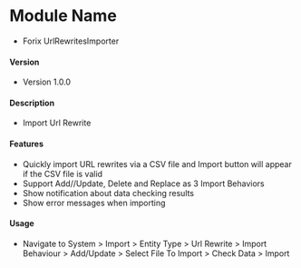 # Module Name
* Forix UrlRewritesImporter


#### Version
* Version 1.0.0 


#### Description
* Import Url Rewrite


#### Features
* Quickly import URL rewrites via a CSV file and Import button will appear if the CSV file is valid
* Support Add//Update, Delete and Replace as 3 Import Behaviors 
* Show notification about data checking results 
* Show error messages when importing 


#### Usage
* Navigate to System > Import > Entity Type > Url Rewrite > Import Behaviour > Add/Update > Select File To Import > Check Data > Import
